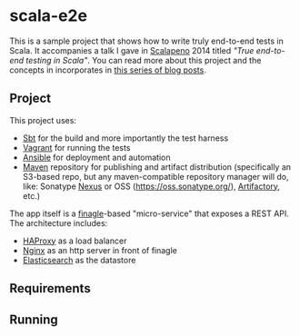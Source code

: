 # scala-e2e

This is a sample project that shows how to write truly end-to-end tests in Scala. It accompanies a talk I gave in [Scalapeno](http://www.scalapeno.org.il/) 2014 titled *"True end-to-end testing in Scala"*. You can read more about this project and the concepts in incorporates in [this series of blog posts](http://orrsella.com).

## Project

This project uses:

* [Sbt](http://www.scala-sbt.org/) for the build and more importantly the test harness
* [Vagrant](http://www.vagrantup.com/) for running the tests
* [Ansible](http://www.ansible.com/) for deployment and automation
* [Maven](http://maven.apache.org/) repository for publishing and artifact distribution (specifically an S3-based repo, but any maven-compatible repository manager will do, like: Sonatype [Nexus](http://www.sonatype.org/nexus/) or OSS (https://oss.sonatype.org/), [Artifactory](http://www.jfrog.com/home/v_artifactory_opensource_overview), etc.)

The app itself is a [finagle](https://twitter.github.io/finagle/)-based "micro-service" that exposes a REST API. The architecture includes:

* [HAProxy](http://www.haproxy.org/) as a load balancer
* [Nginx](http://nginx.org/) as an http server in front of finagle
* [Elasticsearch](http://www.elasticsearch.org/) as the datastore

## Requirements

## Running

